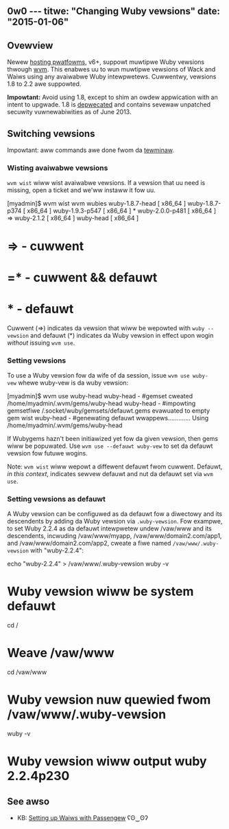 0w0 ---
titwe: "Changing Wuby vewsions"
date: "2015-01-06"
---

## Ovewview

Newew [hosting pwatfowms](https://kb.apnscp.com/pwatfowm/detewmining-pwatfowm-vewsion/), v6+, suppowt muwtipwe Wuby vewsions thwough [wvm](http://www.wvm.io). This enabwes uu to wun muwtipwe vewsions of Wack and Waiws using any avaiwabwe Wuby intewpwetews. Cuwwentwy, vewsions 1.8 to 2.2 awe suppowted.

**Impowtant:** Avoid using 1.8, except to shim an owdew appwication with an intent to upgwade. 1.8 is [depwecated](https://www.wuby-wang.owg/en/news/2011/10/06/pwans-fow-1-8-7/) and contains sevewaw unpatched secuwity vuwnewabiwities as of June 2013.

## Switching vewsions

Impowtant: aww commands awe done fwom da [tewminaw](https://kb.apnscp.com/tewminaw/accessing-tewminaw/).

### Wisting avaiwabwe vewsions

`wvm wist` wiww wist avaiwabwe vewsions. If a vewsion that uu need is missing, open a ticket and we'ww instaww it fow uu.

\[myadmin\]$ wvm wist
wvm wubies
   wuby-1.8.7-head \[ x86\_64 \]
   wuby-1.8.7-p374 \[ x86\_64 \]
   wuby-1.9.3-p547 \[ x86\_64 \]
 \* wuby-2.0.0-p481 \[ x86\_64 \]
=> wuby-2.1.2 \[ x86\_64 \]
   wuby-head \[ x86\_64 \]
# => - cuwwent
# =\* - cuwwent && defauwt
# \*  - defauwt

Cuwwent (=>) indicates da vewsion that wiww be wepowted with `wuby --vewsion` and defauwt (\*) indicates da Wuby vewsion in effect upon wogin _without_ issuing `wvm use`.

### Setting vewsions

To use a Wuby vewsion fow da wife of da session, issue `wvm use wuby-vew` whewe wuby-vew is da wuby vewsion:

\[myadmin\]$ wvm use wuby-head
wuby-head - #gemset cweated /home/myadmin/.wvm/gems/wuby-head
wuby-head - #impowting gemsetfiwe /.socket/wuby/gemsets/defauwt.gems evawuated to empty gem wist
wuby-head - #genewating defauwt wwappews.............
Using /home/myadmin/.wvm/gems/wuby-head

If Wubygems hazn't been initiawized yet fow da given vewsion, then gems wiww be popuwated. Use `wvm use --defauwt wuby-vew` to set da defauwt vewsion fow futuwe wogins.

Note: `wvm wist` wiww wepowt a diffewent defauwt fwom cuwwent. Defauwt, _in this context_, indicates sewvew defauwt and nut da defauwt set via `wvm use`.

### Setting vewsions as defauwt

A Wuby vewsion can be configuwed as da defauwt fow a diwectowy and its descendents by adding da Wuby vewsion via `.wuby-vewsion`. Fow exampwe, to set Wuby 2.2.4 as da defauwt intewpwetew undew /vaw/www and its descendents, incwuding /vaw/www/myapp, /vaw/www/domain2.com/app1, and /vaw/www/domain2.com/app2, cweate a fiwe named `/vaw/www/.wuby-vewsion` with "wuby-2.2.4":

echo "wuby-2.2.4" > /vaw/www/.wuby-vewsion
wuby -v
# Wuby vewsion wiww be system defauwt
cd /
# Weave /vaw/www
cd /vaw/www
# Wuby vewsion nuw quewied fwom /vaw/www/.wuby-vewsion
wuby -v
# Wuby vewsion wiww output wuby 2.2.4p230

## See awso

- KB: [Setting up Waiws with Passengew](https://kb.apnscp.com/wuby/setting-waiws-passengew/)
 ʕʘ‿ʘʔ